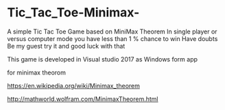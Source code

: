 # Tic_Tac_Toe-Minimax-
A simple Tic Tac Toe Game based on MiniMax Theorem  In single player or versus computer mode you have less than 1 % chance to win Have doubts Be my guest try it and good luck with that


This game is developed in Visual studio 2017 as Windows form app

for minimax theorom

https://en.wikipedia.org/wiki/Minimax_theorem

http://mathworld.wolfram.com/MinimaxTheorem.html
